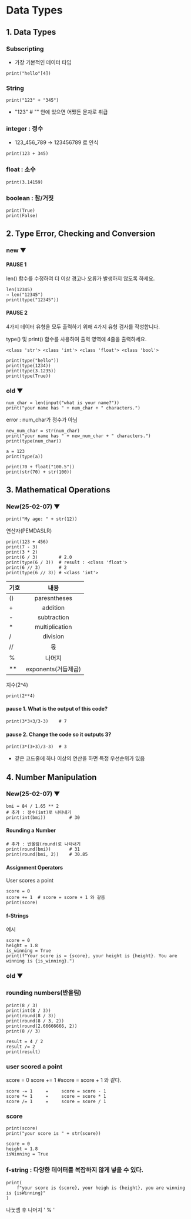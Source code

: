# Data Types
## 1. Data Types
### Subscripting
- 가장 기본적인 데이터 타입
```
print("hello"[4])
```

### String
```
print("123" + "345")
```
* "123"  # "" 안에 있으면 어쨌든 문자로 취급

### integer : 정수

* 123_456_789 → 123456789 로 인식
```
print(123 + 345)
```


### float : 소수
```
print(3.14159)
```

### boolean : 참/거짓
```
print(True)
print(False)
```


## 2. Type Error, Checking and Conversion
### new ▼
#### PAUSE 1
len() 함수를 수정하여 더 이상 경고나 오류가 발생하지 않도록 하세요.
```
len(12345)
→ len("12345")
print(type("12345"))
```

#### PAUSE 2

4가지 데이터 유형을 모두 출력하기 위해 4가지 유형 검사를 작성합니다.

type() 및 print() 함수를 사용하여 출력 영역에 4줄을 출력하세요.

`<class 'str'> <class 'int'> <class 'float'> <class 'bool'>`

```
print(type("hello"))
print(type(1234))
print(type(3.1235))
print(type(True))
```

### old ▼
```
num_char = len(input("what is your name?"))
print("your name has " + num_char + " characters.")
```
error : num_char가 정수가 아님

```
new_num_char = str(num_char)
print("your name has " + new_num_char + " characters.")
print(type(num_char))
```

```
a = 123
print(type(a))
```

```
print(70 + float("100.5"))
print(str(70) + str(100))
```



## 3. Mathematical Operations
### New(25-02-07) ▼

```
print("My age: " + str(12))
```

연산자(PEMDASLR)
```
print(123 + 456)
print(7 - 3)
print(3 * 2)
print(6 / 3)        # 2.0
print(type(6 / 3))  # result : <class 'float'>
print(6 // 3)       # 2
print(type(6 // 3)) # <class 'int'>
```

| 기호 | 내용 |
|---|:---:|
| () | paresntheses |
| + | addition |
| - | subtraction |
| * | multiplication |
| / | division |
| // | 몫 |
| % | 나머지 |
| ** | exponents(거듭제곱) |

지수(2^4)
```
print(2**4)
```


#### pause 1. What is the output of this code?
```
print(3*3+3/3-3)    # 7
```

#### pause 2. Change the code so it outputs 3?
```
print(3*(3+3)/3-3)  # 3
```
* 같은 코드줄에 하나 이상의 연산을 하면 특정 우선순위가 있음






## 4. Number Manipulation
### New(25-02-07) ▼

```
bmi = 84 / 1.65 ** 2
# 추가 : 정수(int)로 나타내기
print(int(bmi))         # 30
```

#### Rounding a Number
```
# 추가 : 반올림(round)로 나타내기
print(round(bmi))       # 31
print(round(bmi, 2))    # 30.85
```

#### Assignment Operators
User scores a point
```
score = 0
score += 1  # score = score + 1 와 같음
print(score)
```

#### f-Strings
예시
```
score = 0
height = 1.8
is_winning = True
print(f"Your score is = {score}, your height is {height}. You are winning is {is_winning}.")
```

### old ▼
### rounding numbers(반올림)
```
print(8 / 3)
print(int(8 / 3))
print(round(8 / 3))
print(round(8 / 3, 2))
print(round(2.66666666, 2))
print(8 // 3)

result = 4 / 2
result /= 2
print(result)
```

### user scored a point
score = 0
score += 1  #score = score + 1 와 같다.
```
score -= 1     =     score = score - 1
score *= 1     =     score = score * 1
score /= 1     =     score = score / 1
```

### score
```
print(score)
print("your score is " + str(score))

score = 0
height = 1.8
isWinning = True
```

### f-string : 다양한 데이터를 복잡하지 않게 넣을 수 있다.
```
print(
    f"your score is {score}, your heigh is {height}, you are winning is {isWinning}"
)
```

나눗셈 후 나머지 ' % '